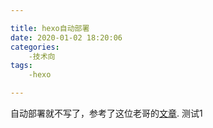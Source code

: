 ```yaml
---

title: hexo自动部署
date: 2020-01-02 18:20:06
categories:
    -技术向
tags:
    -hexo

---
```

自动部署就不写了，参考了这位老哥的[文章](https://segmentfault.com/a/1190000013286548).
测试1
